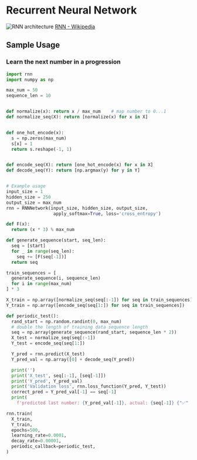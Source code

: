 # Recurrent Neural Network

![RNN architecture](https://upload.wikimedia.org/wikipedia/commons/thumb/b/b5/Recurrent_neural_network_unfold.svg/2880px-Recurrent_neural_network_unfold.svg.png)
[RNN - Wikipedia](https://en.wikipedia.org/wiki/Recurrent_neural_network)

## Sample Usage

### Learn the next number in a progression

```python
import rnn
import numpy as np

max_num = 50
sequence_len = 10


def normalize(x): return x / max_num    # map number to 0...1
def normalize_seq(X): return [normalize(x) for x in X]


def one_hot_encode(x):
  s = np.zeros(max_num)
  s[x] = 1
  return s.reshape(-1, 1)


def encode_seq(X): return [one_hot_encode(x) for x in X]
def decode_seq(Y): return [np.argmax(y) for y in Y]


# Example usage
input_size = 1
hidden_size = 250
output_size = max_num
rnn = RNNNetwork(input_size, hidden_size, output_size,
                  apply_softmax=True, loss='cross_entropy')

def F(x):
  return (x * 3) % max_num

def generate_sequence(start, seq_len):
  seq = [start]
  for _ in range(seq_len):
    seq += [F(seq[-1])]
  return seq

train_sequences = [
  generate_sequence(i, sequence_len)
  for i in range(max_num)
] * 3

X_train = np.array([normalize_seq(seq[:-1]) for seq in train_sequences])
Y_train = np.array([encode_seq(seq[1:]) for seq in train_sequences])

def periodic_test():
  rand_start = np.random.randint(0, max_num)
  # double the length of training data sequence length
  seq = np.array(generate_sequence(rand_start, sequence_len * 2))
  X_test = normalize_seq(seq[:-1])
  Y_test = encode_seq(seq[1:])

  Y_pred = rnn.predict(X_test)
  Y_pred_val = np.array([0] + decode_seq(Y_pred))

  print('')
  print('X_test', seq[:-1], [seq[-1]])
  print('Y_pred', Y_pred_val)
  print('Validation loss', rnn.loss_function(Y_pred, Y_test))
  correct_pred = Y_pred_val[-1] == seq[-1]
  print(
    f'predicted last number: {Y_pred_val[-1]}, actual: {seq[-1]} {"✅" if correct_pred else "❌"}')

rnn.train(
  X_train,
  Y_train,
  epochs=500,
  learning_rate=0.0001,
  decay_rate=0.00001,
  periodic_callback=periodic_test,
)
```
